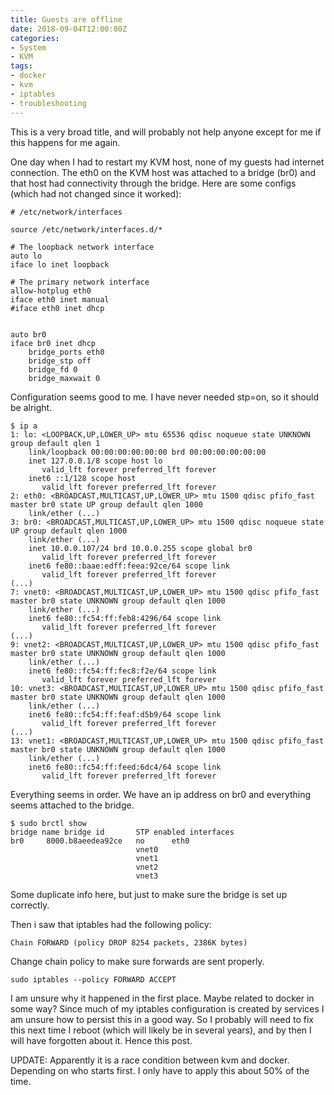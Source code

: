 ```yaml
---
title: Guests are offline
date: 2018-09-04T12:00:00Z
categories:
- System
- KVM
tags:
- docker
- kvm
- iptables
- troubleshooting
---
```

This is a very broad title, and will probably not help anyone except for me if this happens for me again.  

One day when I had to restart my KVM host, none of my guests had internet connection. The eth0 on the KVM host was attached to a bridge (br0) and that host had connectivity through the bridge. Here are some configs (which had not changed since it worked):
```
# /etc/network/interfaces

source /etc/network/interfaces.d/*

# The loopback network interface
auto lo
iface lo inet loopback

# The primary network interface
allow-hotplug eth0
iface eth0 inet manual
#iface eth0 inet dhcp


auto br0
iface br0 inet dhcp
	bridge_ports eth0
	bridge_stp off
	bridge_fd 0
	bridge_maxwait 0
```
Configuration seems good to me.
I have never needed stp=on, so it should be alright.  

```
$ ip a
1: lo: <LOOPBACK,UP,LOWER_UP> mtu 65536 qdisc noqueue state UNKNOWN group default qlen 1
    link/loopback 00:00:00:00:00:00 brd 00:00:00:00:00:00
    inet 127.0.0.1/8 scope host lo
       valid_lft forever preferred_lft forever
    inet6 ::1/128 scope host
       valid_lft forever preferred_lft forever
2: eth0: <BROADCAST,MULTICAST,UP,LOWER_UP> mtu 1500 qdisc pfifo_fast master br0 state UP group default qlen 1000
    link/ether (...)
3: br0: <BROADCAST,MULTICAST,UP,LOWER_UP> mtu 1500 qdisc noqueue state UP group default qlen 1000
    link/ether (...)
    inet 10.0.0.107/24 brd 10.0.0.255 scope global br0
       valid_lft forever preferred_lft forever
    inet6 fe80::baae:edff:feea:92ce/64 scope link
       valid_lft forever preferred_lft forever
(...)
7: vnet0: <BROADCAST,MULTICAST,UP,LOWER_UP> mtu 1500 qdisc pfifo_fast master br0 state UNKNOWN group default qlen 1000
    link/ether (...)
    inet6 fe80::fc54:ff:feb8:4296/64 scope link
       valid_lft forever preferred_lft forever
(...)
9: vnet2: <BROADCAST,MULTICAST,UP,LOWER_UP> mtu 1500 qdisc pfifo_fast master br0 state UNKNOWN group default qlen 1000
    link/ether (...)
    inet6 fe80::fc54:ff:fec8:f2e/64 scope link
       valid_lft forever preferred_lft forever
10: vnet3: <BROADCAST,MULTICAST,UP,LOWER_UP> mtu 1500 qdisc pfifo_fast master br0 state UNKNOWN group default qlen 1000
    link/ether (...)
    inet6 fe80::fc54:ff:feaf:d5b9/64 scope link
       valid_lft forever preferred_lft forever
(...)
13: vnet1: <BROADCAST,MULTICAST,UP,LOWER_UP> mtu 1500 qdisc pfifo_fast master br0 state UNKNOWN group default qlen 1000
    link/ether (...)
    inet6 fe80::fc54:ff:feed:6dc4/64 scope link
       valid_lft forever preferred_lft forever
```
Everything seems in order. We have an ip address on br0 and everything seems attached to the bridge.  

```
$ sudo brctl show
bridge name	bridge id		STP enabled	interfaces
br0		8000.b8aeedea92ce	no		eth0
							vnet0
							vnet1
							vnet2
							vnet3
```
Some duplicate info here, but just to make sure the bridge is set up correctly.  

Then i saw that iptables had the following policy:
```
Chain FORWARD (policy DROP 8254 packets, 2386K bytes)
```

Change chain policy to make sure forwards are sent properly.  
```
sudo iptables --policy FORWARD ACCEPT
```

I am unsure why it happened in the first place. Maybe related to docker in some way? Since much of my iptables configuration is created by services I am unsure how to persist this in a good way. So I probably will need to fix this next time I reboot (which will likely be in several years), and by then I will have forgotten about it. Hence this post.

UPDATE:
Apparently it is a race condition between kvm and docker. Depending on who starts first. I only have to apply this about 50% of the time.

